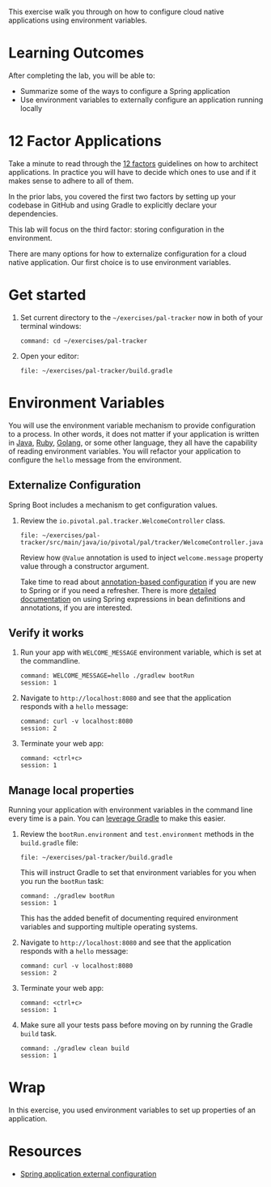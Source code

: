 
This exercise walk you through on how to configure cloud native
applications using
environment variables.

# Learning Outcomes

After completing the lab, you will be able to:

- Summarize some of the ways to configure a Spring application
- Use environment variables to externally configure an application running locally

# 12 Factor Applications

Take a minute to read through the [12 factors](https://12factor.net)
guidelines on how to architect applications.
In practice you will have to decide which ones to use and if it makes
sense to adhere to all of them.

In the prior labs, you covered the first two factors by setting up your
codebase in GitHub and using Gradle to explicitly declare your
dependencies.

This lab will focus on the third factor: storing configuration in
the environment.

There are many options for how to externalize configuration for a cloud
native application.
Our first choice is to use environment variables.

# Get started

1.  Set current directory to the `~/exercises/pal-tracker` now in both of
    your terminal windows:

    ```terminal:execute-all
    command: cd ~/exercises/pal-tracker
    ```

1.  Open your editor:

    ```editor:open-file
    file: ~/exercises/pal-tracker/build.gradle
    ```

# Environment Variables

You will use the environment variable mechanism to provide configuration
to a process.
In other words, it does not matter if your application is written in
[Java](https://en.wikipedia.org/wiki/Java_(programming_language)),
[Ruby](https://en.wikipedia.org/wiki/Ruby_(programming_language)),
[Golang](https://en.wikipedia.org/wiki/Go_(programming_language)), or
some other language, they all have the capability of reading environment
variables.
You will refactor your application to configure the `hello` message from
the environment.

## Externalize Configuration

Spring Boot includes a mechanism to get configuration values.

1.  Review the `io.pivotal.pal.tracker.WelcomeController` class.

    ```editor:open-file
    file: ~/exercises/pal-tracker/src/main/java/io/pivotal/pal/tracker/WelcomeController.java
    ```

    Review how `@Value` annotation is used to inject `welcome.message`
    property value through a constructor argument.

    Take time to read about
    [annotation-based configuration](https://docs.spring.io/spring/docs/current/spring-framework-reference/core.html#beans-annotation-config)
    if you are new to Spring or if you need a refresher.
    There is more [detailed documentation](https://docs.spring.io/spring/docs/current/spring-framework-reference/core.html#expressions-beandef)
    on using Spring expressions in bean definitions and annotations, if
    you are interested.

## Verify it works

1.  Run your app with `WELCOME_MESSAGE` environment variable, which
    is set at the commandline.

    ```terminal:execute
    command: WELCOME_MESSAGE=hello ./gradlew bootRun
    session: 1
    ```

1.  Navigate to `http://localhost:8080` and see that the
    application responds with a `hello` message:

    ```terminal:execute
    command: curl -v localhost:8080
    session: 2
    ```

1.  Terminate your web app:

    ```terminal:execute
    command: <ctrl+c>
    session: 1
    ```

## Manage local properties

Running your application with environment variables in the command line
every time is a pain.
You can
[leverage Gradle](https://cloudnative.tips/configuring-a-java-application-for-local-development-60e2c9794ca7)
to make this easier.

1.  Review the `bootRun.environment` and `test.environment` methods
    in the `build.gradle` file:

    ```editor:open-file
    file: ~/exercises/pal-tracker/build.gradle
    ```

    This will instruct Gradle to set that environment variables
    for you when you run the `bootRun` task:

    ```terminal:execute
    command: ./gradlew bootRun
    session: 1
    ```

    This has the added benefit of documenting required environment
    variables and supporting multiple operating systems.

1.  Navigate to `http://localhost:8080` and see that the
    application responds with a `hello` message:

    ```terminal:execute
    command: curl -v localhost:8080
    session: 2
    ```

1.  Terminate your web app:

    ```terminal:execute
    command: <ctrl+c>
    session: 1
    ```

1.  Make sure all your tests pass before moving on by running
    the Gradle `build` task.

    ```terminal:execute
    command: ./gradlew clean build
    session: 1
    ```

# Wrap

In this exercise, you used environment variables to set up
properties of an application. 

# Resources

- [Spring application external configuration](https://docs.spring.io/spring-boot/docs/current/reference/html/boot-features-external-config.html)
